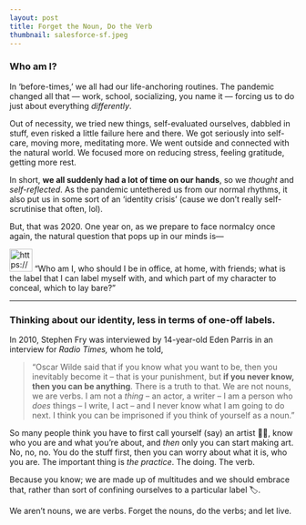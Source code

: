 ```yaml
---
layout: post
title: Forget the Noun, Do the Verb
thumbnail: salesforce-sf.jpeg
---
```

### Who am I?

In ‘before-times,’ we all had our life-anchoring routines. The pandemic changed all that — work, school, socializing, you name it — forcing us to do just about everything *differently*.

Out of necessity, we tried new things, self-evaluated ourselves, dabbled in stuff, even risked a little failure here and there. We got seriously into self-care, moving more, meditating more. We went outside and connected with the natural world. We focused more on reducing stress, feeling gratitude, getting more rest.

In short, **we all suddenly had a lot of time on our hands**, so we *thought* and *self-reflected*. As the pandemic untethered us from our normal rhythms, it also put us in some sort of an ‘identity crisis’ (cause we don’t really self-scrutinise that often, lol). 

But, that was 2020. One year on, as we prepare to face normalcy once again, the natural question that pops up in our minds is— 

<aside>
<img src="https://s3-us-west-2.amazonaws.com/secure.notion-static.com/0a6b632f-2326-4f3c-8a88-2af0991dad5c/D520F0F6-9EF4-4D1F-8620-76C22FDCBF80.png" alt="https://s3-us-west-2.amazonaws.com/secure.notion-static.com/0a6b632f-2326-4f3c-8a88-2af0991dad5c/D520F0F6-9EF4-4D1F-8620-76C22FDCBF80.png" width="40px" /> “Who am I, who should I be in office, at home, with friends; what is the label that I can label myself with, and which part of my character to conceal, which to lay bare?”

</aside>

---

### Thinking about our identity, less in terms of one-off labels.

In 2010, Stephen Fry was interviewed by 14-year-old Eden Parris in an interview for *Radio Times,* whom he told,

> “Oscar Wilde said that if you know what you want to be, then you inevitably become it – that is your punishment, but **if you never know, then you can be anything**. There is a truth to that. We are not nouns, we are verbs. I am not a *thing* – an actor, a writer – I am a person who *does* things – I write, I act – and I never know what I am going to do next. I think you can be imprisoned if you think of yourself as a noun.”
> 

So many people think you have to first call yourself (say) an artist 👩‍🎨, know who you are and what you’re about, and *then* only you can start making art. No, no, no. You do the stuff first, then you can worry about what it is, who you are. The important thing is *the practice*. The doing. The verb.

Because you know; we are made up of multitudes and we should embrace that, rather than sort of confining ourselves to a particular label 🏷. 

 We aren’t nouns, we are verbs. Forget the nouns, do the verbs; and let live.
